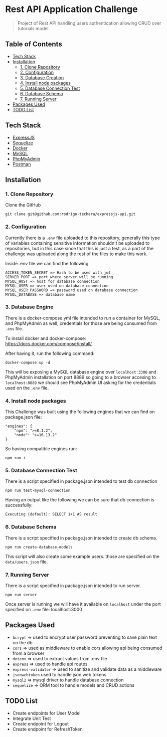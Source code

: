 # Rest API Application Challenge

> Project of Rest API handling users authentication allowing CRUD over tutorials model

## Table of Contents

- [Tech Stack](#tech-stack)
- [Installation](#installation)
  - [1. Clone Repository](#1-clone-repository)
  - [2. Configuration](#2-configuration)
  - [3. Database Creation](#3-database-creation)
  - [4. Install node packages](#4-install-node-packages)
  - [5. Database Connection Test](#5-database-connection-test)
  - [6. Database Schema](#6-database-schema)
  - [7. Running Server](#7-running-server)
- [Packages Used](#packages-used)
- [TODO List](#todo-list)

## Tech Stack

- [ExpressJS](https://expressjs.com/)
- [Sequelize](https://sequelize.org/)
- [Docker](https://www.docker.com/)
- [MySQL](https://www.mysql.com/)
- [PhpMyAdmin](https://www.phpmyadmin.net/)
- [Postman](https://www.postman.com/)

## Installation

### 1. Clone Repository

Clone the GitHub

```
git clone git@github.com:rodrigo-techera/expressjs-api.git
```

### 2. Configuration

Currently there is a `.env` file uploaded to this repository, generally this type of variables containing sensitive information shouldn't be uploaded to repositories, but in this case since that this is just a test, as a part of the challenge was uploaded along the rest of the files to make this work.

Inside .env file we can find the following

```
ACCESS_TOKEN_SECRET => Hash to be used with jwt
SERVER_PORT => port where server will be running
MYSQL_HOST => host for database connection
MYSQL_USER => user used on database connection
MYSQL_USER_PASSWORD => password used on database connection
MYSQL_DATABASE => database name
```

### 3. Database Engine

There is a docker-compose.yml file intended to run a container for MySQL, and PhpMyAdmin as well, credentials for those are being consumed from `.env` file.

To install docker and docker-compose: https://docs.docker.com/compose/install/

After having it, run the following command:

```
docker-compose up -d
```

This will be exposing a MySQL database engine over `localhost:3306` and PhpMyAdmin installation on port 8889 so going to a browser accesing to `localhost:8889` we should see PhpMyAdmin UI asking for the credentials used on the `.env` file.

### 4. Install node packages

This Challenge was built using the following engines that we can find on package.json file:

```
"engines": {
    "npm": ">=8.1.2",
    "node": ">=16.13.2"
}
```

So having compatible engines run:

```
npm run i
```

### 5. Database Connection Test

There is a script specified in package.json intended to test db connection

```
npm run test-mysql-connection
```

Having an output like the following we can be sure that db connection is successfully:

```
Executing (default): SELECT 1+1 AS result
```

### 6. Database Schema

There is a script specified in package.json intended to create db schema.

```
npm run create-database-models
```

This script will also create some example users. those are specified on the `data/users.json` file.

### 7. Running Server

There is a script specified in package.json intended to run server.

```
npm run server
```

Once server is running we will have it available on `localhost` under the port specified on `.env` file:
localhost:3000

## Packages Used

- `bcrypt` => used to encrypt user password preventing to save plain text on the db
- `cors` => used as middleware to enable cors allowing api being consumed from a browser
- `dotenv` => used to extract values from .env file
- `express` => used to handle api routes
- `express-validator` => used to sanitize and validate data as a middleware
- `jsonwebtoken` used to handle json web tokens
- `mysql2` => mysql driver to handle database connection
- `sequelize` => ORM tool to handle models and CRUD actions

## TODO List

- Create endpoints for User Model
- Integrate Unit Test
- Create endpoint for Logout
- Create endpoint for RefreshToken
